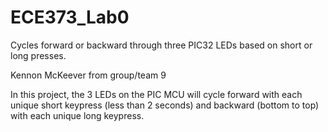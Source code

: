# ECE373_Lab0
Cycles forward or backward through three PIC32 LEDs based on short or long presses. 

Kennon McKeever from group/team 9

In this project, the 3 LEDs on the PIC MCU will cycle forward with each unique short keypress (less than 2 seconds) and backward (bottom to top) with each unique long keypress.
